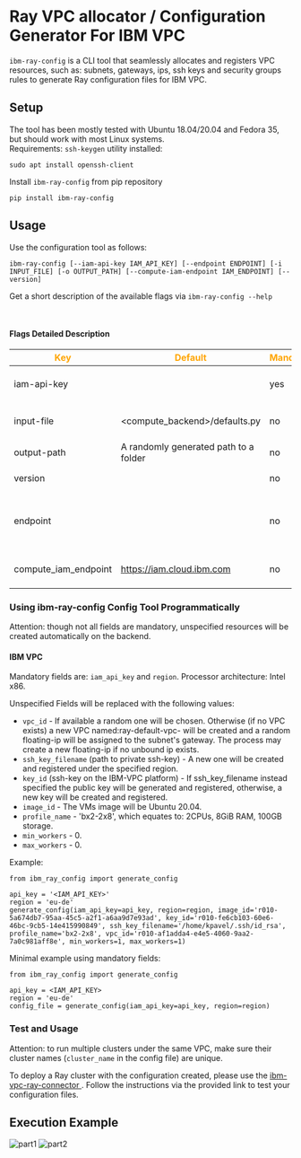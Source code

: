 # Ray VPC allocator / Configuration Generator For IBM VPC

`ibm-ray-config` is a CLI tool that seamlessly allocates and registers VPC resources, such as: subnets, gateways, ips, ssh keys and security groups rules to generate Ray configuration files for IBM VPC.

## Setup

The tool has been mostly tested with Ubuntu 18.04/20.04 and Fedora 35, but should work with most Linux systems.   
Requirements: `ssh-keygen` utility installed:
```
sudo apt install openssh-client
```

Install `ibm-ray-config` from pip repository

```
pip install ibm-ray-config
```

## Usage
Use the configuration tool as follows:

```
ibm-ray-config [--iam-api-key IAM_API_KEY] [--endpoint ENDPOINT] [-i INPUT_FILE] [-o OUTPUT_PATH] [--compute-iam-endpoint IAM_ENDPOINT] [--version] 
```

Get a short description of the available flags via ```ibm-ray-config --help```

<br/>

#### Flags Detailed Description

<!--- <img width=125/> is used in the following table to create spacing --->
 |<span style="color:orange">Key|<span style="color:orange">Default|<span style="color:orange">Mandatory|<span style="color:orange">Additional info|
 |---|---|---|---|
 | iam-api-key   | |yes|IBM Cloud API key. To generate a new API Key, adhere to the following [guide](https://www.ibm.com/docs/en/spectrumvirtualizecl/8.1.3?topic=installing-creating-api-key)
 | input-file    |<compute_backend>/defaults.py| no | Existing config file to be used as a template in the configuration process |
 | output-path   |A randomly generated path to a folder | no |A custom location for the program's outputs |
 | version       | | no |Returns ibm-ray-config's package version|
 |endpoint| | no|Geographical location for deployment and scope for available resources by the IBM-VPC service. Endpoint urls are listed <a href="https://cloud.ibm.com/docs/vpc?topic=vpc-creating-a-vpc-in-a-different-region&interface=cli"> here</a>. |
 compute_iam_endpoint|https://iam.cloud.ibm.com|no|Alternative IAM endpoint url for the cloud provider, e.g. https://iam.test.cloud.ibm.com|



### Using ibm-ray-config Config Tool Programmatically
Attention: though not all fields are mandatory, unspecified resources will be created automatically on the backend.

#### IBM VPC

Mandatory fields are: `iam_api_key` and `region`.
Processor architecture: Intel x86.    

Unspecified Fields will be replaced with the following values:     
- `vpc_id` - If available a random one will be chosen.
         Otherwise (if no VPC exists) a new VPC named:ray-default-vpc-<INT> will be created and a random floating-ip will be assigned to the subnet's gateway. The process may create a new floating-ip if no unbound ip exists. 
- `ssh_key_filename` (path to private ssh-key) - A new one will be created and registered under the specified region. 
- `key_id` (ssh-key on the IBM-VPC platform) - If ssh_key_filename instead specified the public key will be generated and registered, otherwise, a new key will be created and registered.   
- `image_id` - The VMs image will be Ubuntu 20.04.
- `profile_name` - 'bx2-2x8', which equates to: 2CPUs, 8GiB RAM, 100GB storage.
- `min_workers` - 0.
- `max_workers` - 0.

Example:
```
from ibm_ray_config import generate_config

api_key = '<IAM_API_KEY>'
region = 'eu-de'
generate_config(iam_api_key=api_key, region=region, image_id='r010-5a674db7-95aa-45c5-a2f1-a6aa9d7e93ad', key_id='r010-fe6cb103-60e6-46bc-9cb5-14e415990849', ssh_key_filename='/home/kpavel/.ssh/id_rsa', profile_name='bx2-2x8', vpc_id='r010-af1adda4-e4e5-4060-9aa2-7a0c981aff8e', min_workers=1, max_workers=1)
```

Minimal example using mandatory fields:

```
from ibm_ray_config import generate_config

api_key = <IAM_API_KEY>
region = 'eu-de'
config_file = generate_config(iam_api_key=api_key, region=region)
```

### Test and Usage 
Attention: to run multiple clusters under the same VPC, make sure their cluster names (`cluster_name` in the config file) are unique.      

To deploy a Ray cluster with the configuration created, please use the <a href="https://github.com/project-codeflare/ibm-vpc-ray-connector"> ibm-vpc-ray-connector </a>. Follow the instructions via the provided link to test your configuration files.

## Execution Example
![part1](doc-assets/example1.png?raw=true)
![part2](doc-assets/example2.png?raw=true)
